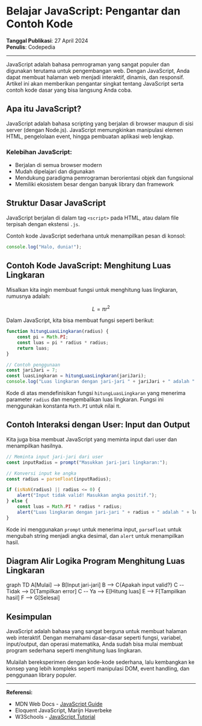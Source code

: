 # Belajar JavaScript: Pengantar dan Contoh Kode

**Tanggal Publikasi**: 27 April 2024  
**Penulis**: Codepedia

---

JavaScript adalah bahasa pemrograman yang sangat populer dan digunakan terutama untuk pengembangan web. Dengan JavaScript, Anda dapat membuat halaman web menjadi interaktif, dinamis, dan responsif. Artikel ini akan memberikan pengantar singkat tentang JavaScript serta contoh kode dasar yang bisa langsung Anda coba.

## Apa itu JavaScript?

JavaScript adalah bahasa scripting yang berjalan di browser maupun di sisi server (dengan Node.js). JavaScript memungkinkan manipulasi elemen HTML, pengelolaan event, hingga pembuatan aplikasi web lengkap.

### Kelebihan JavaScript:

- Berjalan di semua browser modern  
- Mudah dipelajari dan digunakan  
- Mendukung paradigma pemrograman berorientasi objek dan fungsional  
- Memiliki ekosistem besar dengan banyak library dan framework

## Struktur Dasar JavaScript

JavaScript berjalan di dalam tag `<script>` pada HTML, atau dalam file terpisah dengan ekstensi `.js`.

Contoh kode JavaScript sederhana untuk menampilkan pesan di konsol:

```javascript
console.log("Halo, dunia!");
```

## Contoh Kode JavaScript: Menghitung Luas Lingkaran

Misalkan kita ingin membuat fungsi untuk menghitung luas lingkaran, rumusnya adalah:

$$
L = \pi r^2
$$

Dalam JavaScript, kita bisa membuat fungsi seperti berikut:

```javascript
function hitungLuasLingkaran(radius) {
    const pi = Math.PI;
    const luas = pi * radius * radius;
    return luas;
}

// Contoh penggunaan
const jariJari = 7;
const luasLingkaran = hitungLuasLingkaran(jariJari);
console.log("Luas lingkaran dengan jari-jari " + jariJari + " adalah " + luasLingkaran.toFixed(2));
```

Kode di atas mendefinisikan fungsi `hitungLuasLingkaran` yang menerima parameter `radius` dan mengembalikan luas lingkaran. Fungsi ini menggunakan konstanta `Math.PI` untuk nilai π.

## Contoh Interaksi dengan User: Input dan Output

Kita juga bisa membuat JavaScript yang meminta input dari user dan menampilkan hasilnya.

```javascript
// Meminta input jari-jari dari user
const inputRadius = prompt("Masukkan jari-jari lingkaran:");

// Konversi input ke angka
const radius = parseFloat(inputRadius);

if (isNaN(radius) || radius <= 0) {
    alert("Input tidak valid! Masukkan angka positif.");
} else {
    const luas = Math.PI * radius * radius;
    alert("Luas lingkaran dengan jari-jari " + radius + " adalah " + luas.toFixed(2));
}
```

Kode ini menggunakan `prompt` untuk menerima input, `parseFloat` untuk mengubah string menjadi angka desimal, dan `alert` untuk menampilkan hasil.

## Diagram Alir Logika Program Menghitung Luas Lingkaran

<div class="mermaid">
graph TD
    A[Mulai] --> B[Input jari-jari]
    B --> C{Apakah input valid?}
    C -- Tidak --> D[Tampilkan error]
    C -- Ya --> E[Hitung luas]
    E --> F[Tampilkan hasil]
    F --> G[Selesai]
</div>

## Kesimpulan

JavaScript adalah bahasa yang sangat berguna untuk membuat halaman web interaktif. Dengan memahami dasar-dasar seperti fungsi, variabel, input/output, dan operasi matematika, Anda sudah bisa mulai membuat program sederhana seperti menghitung luas lingkaran.

Mulailah bereksperimen dengan kode-kode sederhana, lalu kembangkan ke konsep yang lebih kompleks seperti manipulasi DOM, event handling, dan penggunaan library populer.

---

**Referensi:**  
- MDN Web Docs - [JavaScript Guide](https://developer.mozilla.org/en-US/docs/Web/JavaScript/Guide)  
- Eloquent JavaScript, Marijn Haverbeke  
- W3Schools - [JavaScript Tutorial](https://www.w3schools.com/js/)
